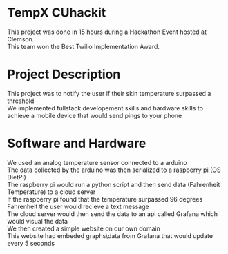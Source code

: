 # TempX CUhackit
 This project was done in 15 hours during a Hackathon Event hosted at Clemson. \
 This team won the Best Twilio Implementation Award. 
# Project Description
 This project was to notify the user if their skin temperature surpassed a threshold \
 We implemented fullstack developement skills and hardware skills to achieve a mobile device that would send pings to your phone
# Software and Hardware
 We used an analog temperature sensor connected to a arduino \
 The data collected by the arduino was then serialized to a raspberry pi (OS DietPi) \
 The raspberry pi would run a python script and then send data (Fahrenheit Temperature) to a cloud server \
 If the raspberry pi found that the temperature surpassed 96 degrees Fahrenheit the user would recieve a text message \
 The cloud server would then send the data to an api called Grafana which would visual the data \
 We then created a simple website on our own domain \
 This website had embeded graphs\data from Grafana that would update every 5 seconds 
